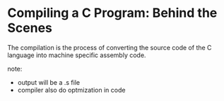 
# Compiling a C Program: Behind the Scenes

The compilation is the process of converting the source code of the C language into machine specific assembly code. 

note:
* output will be a .s file
* compiler also do optmization in code